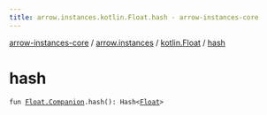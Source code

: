 ```yaml
---
title: arrow.instances.kotlin.Float.hash - arrow-instances-core
---
```


[arrow-instances-core](../../index.html) / [arrow.instances](../index.html) / [kotlin.Float](index.html) / [hash](./hash.html)

# hash

`fun `[`Float.Companion`](https://kotlinlang.org/api/latest/jvm/stdlib/kotlin/-float/-companion/index.html)`.hash(): Hash<`[`Float`](https://kotlinlang.org/api/latest/jvm/stdlib/kotlin/-float/index.html)`>`